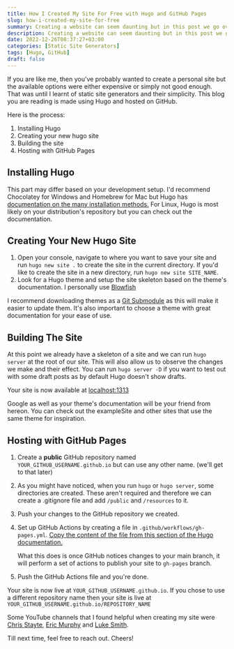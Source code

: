 ```yaml
---
title: How I Created My Site For Free with Hugo and GitHub Pages
slug: how-i-created-my-site-for-free
summary: Creating a website can seem daunting but in this post we go over how that is easy with the use of Hugo. At the end of it, our site will be live and hosted for free with GitHub Pages.
description: Creating a website can seem daunting but in this post we go over how that is easy with the use of Hugo. At the end of it, our site will be live and hosted for free with GitHub Pages.
date: 2022-12-26T08:37:27+03:00
categories: [Static Site Generators]
tags: [Hugo, GitHub]
draft: false
---
```


If you are like me, then you've probably wanted to create a personal site but the available options were either expensive or simply not good enough. That was until I learnt of static site generators and their simplicity. This blog you are reading is made using Hugo and hosted on GitHub. 

Here is the process:
1. Installing Hugo 
2. Creating your new hugo site
3. Building the site
4. Hosting with GitHub Pages

## Installing Hugo

This part may differ based on your development setup. I'd recommend Chocolatey for Windows and Homebrew for Mac but Hugo has [documentation on the many installation methods.](https://gohugo.io/installation) For Linux, Hugo is most likely on your distribution's repository but you can check out the documentation.

## Creating Your New Hugo Site

1. Open your console, navigate to where you want to save your site and run `hugo new site .` to create the site in the current directory. If you'd like to create the site in a new directory, run `hugo new site SITE_NAME`. 
2. Look for a Hugo theme and setup the site skeleton based on the theme's documentation. I personally use [Blowfish](https://nunocoracao.github.io/blowfish)

I recommend downloading themes as a [Git Submodule](https://git-scm.com/book/en/v2/Git-Tools-Submodules) as this will make it easier to update them. It's also important to choose a theme with great documentation for your ease of use.

## Building The Site

At this point we already have a skeleton of a site and we can run `hugo server` at the root of our site. This will also allow us to observe the changes we make and their effect. You can run `hugo server -D` if you want to test out with some draft posts as by default Hugo doesn't show drafts.

Your site is now available at [localhost:1313](http://localhost:1313)

Google as well as your theme's documentation will be your friend from hereon. You can check out the exampleSite and other sites that use the same theme for inspiration.

## Hosting with GitHub Pages

1. Create a **public** GitHub repository named `YOUR_GITHUB_USERNAME.github.io` but can use any other name. (we'll get to that later)
2. As you might have noticed, when you run `hugo` or `hugo server`, some directories are created. These aren't required and therefore we can create a .gitignore file and add `/public` and `/resources` to it.
3. Push your changes to the GitHub repository we created.
4. Set up GitHub Actions by creating a file in `.github/workflows/gh-pages.yml`. [Copy the content of the file from this section of the Hugo documentation.](https://gohugo.io/hosting-and-deployment/hosting-on-github/#build-hugo-with-github-action)
 
   What this does is once GitHub notices changes to your main branch,  it will perform a set of actions to publish your site to `gh-pages` branch.
5. Push the GitHub Actions file and you're done.

Your site is now live at `YOUR_GITHUB_USERNAME.github.io`. If you chose to use a different repository name then your site is live at `YOUR_GITHUB_USERNAME.github.io/REPOSITORY_NAME`

Some YouTube channels that I found helpful when creating my site were [Chris Stayte](https://www.youtube.com/@ChrisStayte), [Eric Murphy](https://www.youtube.com/@EricMurphyxyz) and [Luke Smith](https://www.youtube.com/@LukeSmithxyz).

Till next time, feel free to reach out. Cheers!
